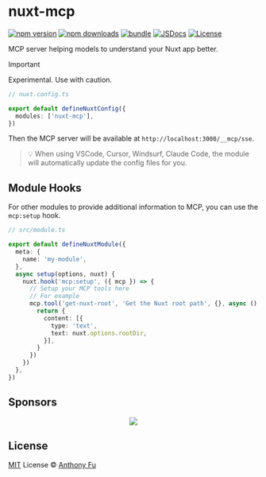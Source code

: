 # nuxt-mcp

[![npm version][npm-version-src]][npm-version-href]
[![npm downloads][npm-downloads-src]][npm-downloads-href]
[![bundle][bundle-src]][bundle-href]
[![JSDocs][jsdocs-src]][jsdocs-href]
[![License][license-src]][license-href]

MCP server helping models to understand your Nuxt app better.

> [!IMPORTANT]
> Experimental. Use with caution.

```ts
// nuxt.config.ts

export default defineNuxtConfig({
  modules: ['nuxt-mcp'],
})
```

Then the MCP server will be available at `http://localhost:3000/__mcp/sse`.

> 💡 When using VSCode, Cursor, Windsurf, Claude Code, the module will automatically update the config files for you.

## Module Hooks

For other modules to provide additional information to MCP, you can use the `mcp:setup` hook.

```ts
// src/module.ts

export default defineNuxtModule({
  meta: {
    name: 'my-module',
  },
  async setup(options, nuxt) {
    nuxt.hook('mcp:setup', ({ mcp }) => {
      // Setup your MCP tools here
      // For example
      mcp.tool('get-nuxt-root', 'Get the Nuxt root path', {}, async () => {
        return {
          content: [{
            type: 'text',
            text: nuxt.options.rootDir,
          }],
        }
      })
    })
  },
})
```

## Sponsors

<p align="center">
  <a href="https://cdn.jsdelivr.net/gh/antfu/static/sponsors.svg">
    <img src='https://cdn.jsdelivr.net/gh/antfu/static/sponsors.svg'/>
  </a>
</p>

## License

[MIT](./LICENSE) License © [Anthony Fu](https://github.com/antfu)

<!-- Badges -->

[npm-version-src]: https://img.shields.io/npm/v/nuxt-mcp?style=flat&colorA=080f12&colorB=1fa669
[npm-version-href]: https://npmjs.com/package/nuxt-mcp
[npm-downloads-src]: https://img.shields.io/npm/dm/nuxt-mcp?style=flat&colorA=080f12&colorB=1fa669
[npm-downloads-href]: https://npmjs.com/package/nuxt-mcp
[bundle-src]: https://img.shields.io/bundlephobia/minzip/nuxt-mcp?style=flat&colorA=080f12&colorB=1fa669&label=minzip
[bundle-href]: https://bundlephobia.com/result?p=nuxt-mcp
[license-src]: https://img.shields.io/github/license/antfu/nuxt-mcp.svg?style=flat&colorA=080f12&colorB=1fa669
[license-href]: https://github.com/antfu/nuxt-mcp/blob/main/LICENSE
[jsdocs-src]: https://img.shields.io/badge/jsdocs-reference-080f12?style=flat&colorA=080f12&colorB=1fa669
[jsdocs-href]: https://www.jsdocs.io/package/nuxt-mcp
